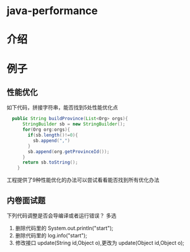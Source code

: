 # java-performance

# 介绍



# 例子

## 性能优化

如下代码，拼接字符串，能否找到5处性能优化点

```java
  public String buildProvince(List<Org> orgs){
      StringBuilder sb = new StringBuilder();
      for(Org org:orgs){
        if(sb.length()!=0){
          sb.append(",")
        }
        sb.append(org.getProvinceId());
      }
      return sb.toString();
    }
```

工程提供了9种性能优化的办法可以尝试看看能否找到所有优化办法



## 内卷面试题

下列代码调整是否会导编译或者运行错误？ 多选

1) 删除代码里的 System.out.println("start");
2) 删除代码里的 log.info("start");
3) 修改接口 update(String id,Object o),更改为 update(Object id,Object o); 


